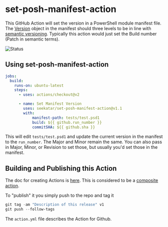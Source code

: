 # set-posh-manifest-action
This GitHub Action will set the version in a PowerShell module manifest file. The [Version](https://docs.microsoft.com/en-us/dotnet/api/system.version?view=netcore-3.1) object in the manifest should three levels to be in line with [semantic versioning](https://semver.org/). Typically this action would just set the Build number (Patch in semantic terms).

![Status](https://github.com/Seekatar/set-posh-manifest-action/workflows/PesterTest/badge.svg)

## Using set-posh-manifest-action

```yaml
jobs:
  build:
    runs-on: ubuntu-latest
    steps:
      - uses: actions/checkout@v2

      - name: Set Manifest Version
        uses: seekatar/set-posh-manifest-action@v1.1
        with:
            manifest-path: tests/test.psd1
            build: ${{ github.run_number }}
            commitSHA: ${{ github.sha }}
```

This will edit `tests/test.psd1` and update the current version in the manifest to the `run_number`. The Major and Minor remain the same. You can also pass in Major, Minor, or Revision to set those, but usually you'd set those in the manifest.

## Building and Publishing this Action

The doc for creating Actions is [here](https://docs.github.com/en/free-pro-team@latest/actions/creating-actions). This is considered to be a [composite action](https://docs.github.com/en/free-pro-team@latest/actions/creating-actions/creating-a-composite-run-steps-action).

To "publish" it you simply push to the repo and tag it

```powershell
git tag -am "Description of this release" v1
git push --follow-tags
```

 The `action.yml` file describes the Action for Github.
